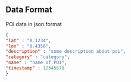 ## Data Format 

POI data in json format

```json
{
"lat" : "0.1234",
"lon" : "0.4356",
"description" : "some description about poi",
"category" : "category",
"name" : "name of POI",
"timestamp" : 12345678
}
```
